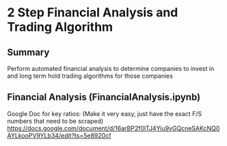 # 2 Step Financial Analysis and Trading Algorithm

## Summary

Perform automated financial analysis to determine companies to invest in and long term hold trading algorithms for those companies

## Financial Analysis (FinancialAnalysis.ipynb)

Google Doc for key ratios: (Make it very easy, just have the exact F/S numbers that need to be scraped)
https://docs.google.com/document/d/16arBP2f0lTJ4Yiu9vGQcneSAKcNQ0AYLkooPV9YLb34/edit?ts=5e8920cf
